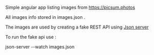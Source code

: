 
Simple angular app listing images from https://picsum.photos

All images info stored in images.json .

The images are used by creating a fake REST API using [Json server](https://www.npmjs.com/package/json-server)

To run the fake api use :

json-server --watch images.json
